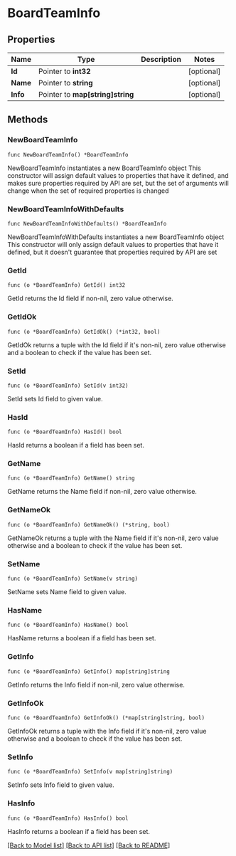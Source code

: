 # BoardTeamInfo

## Properties

Name | Type | Description | Notes
------------ | ------------- | ------------- | -------------
**Id** | Pointer to **int32** |  | [optional] 
**Name** | Pointer to **string** |  | [optional] 
**Info** | Pointer to **map[string]string** |  | [optional] 

## Methods

### NewBoardTeamInfo

`func NewBoardTeamInfo() *BoardTeamInfo`

NewBoardTeamInfo instantiates a new BoardTeamInfo object
This constructor will assign default values to properties that have it defined,
and makes sure properties required by API are set, but the set of arguments
will change when the set of required properties is changed

### NewBoardTeamInfoWithDefaults

`func NewBoardTeamInfoWithDefaults() *BoardTeamInfo`

NewBoardTeamInfoWithDefaults instantiates a new BoardTeamInfo object
This constructor will only assign default values to properties that have it defined,
but it doesn't guarantee that properties required by API are set

### GetId

`func (o *BoardTeamInfo) GetId() int32`

GetId returns the Id field if non-nil, zero value otherwise.

### GetIdOk

`func (o *BoardTeamInfo) GetIdOk() (*int32, bool)`

GetIdOk returns a tuple with the Id field if it's non-nil, zero value otherwise
and a boolean to check if the value has been set.

### SetId

`func (o *BoardTeamInfo) SetId(v int32)`

SetId sets Id field to given value.

### HasId

`func (o *BoardTeamInfo) HasId() bool`

HasId returns a boolean if a field has been set.

### GetName

`func (o *BoardTeamInfo) GetName() string`

GetName returns the Name field if non-nil, zero value otherwise.

### GetNameOk

`func (o *BoardTeamInfo) GetNameOk() (*string, bool)`

GetNameOk returns a tuple with the Name field if it's non-nil, zero value otherwise
and a boolean to check if the value has been set.

### SetName

`func (o *BoardTeamInfo) SetName(v string)`

SetName sets Name field to given value.

### HasName

`func (o *BoardTeamInfo) HasName() bool`

HasName returns a boolean if a field has been set.

### GetInfo

`func (o *BoardTeamInfo) GetInfo() map[string]string`

GetInfo returns the Info field if non-nil, zero value otherwise.

### GetInfoOk

`func (o *BoardTeamInfo) GetInfoOk() (*map[string]string, bool)`

GetInfoOk returns a tuple with the Info field if it's non-nil, zero value otherwise
and a boolean to check if the value has been set.

### SetInfo

`func (o *BoardTeamInfo) SetInfo(v map[string]string)`

SetInfo sets Info field to given value.

### HasInfo

`func (o *BoardTeamInfo) HasInfo() bool`

HasInfo returns a boolean if a field has been set.


[[Back to Model list]](../README.md#documentation-for-models) [[Back to API list]](../README.md#documentation-for-api-endpoints) [[Back to README]](../README.md)


